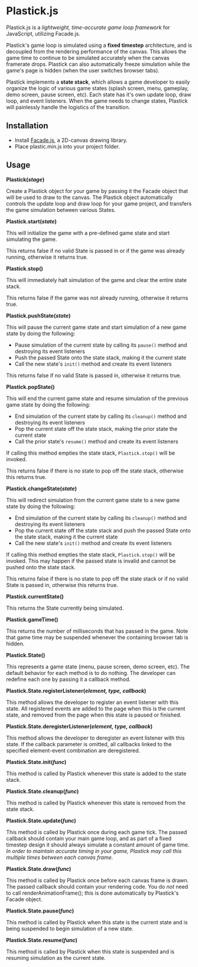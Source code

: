 Plastick.js
===========

Plastick.js is a _lightweight, time-accurate game loop framework_ for JavaScript, utilizing Facade.js.

Plastick's game loop is simulated using a **fixed timestep** architecture, and is decoupled from the rendering performance of the canvas. This allows the game time to continue to be simulated accurately when the canvas framerate drops. Plastick can also automatically freeze simulation while the game's page is hidden (when the user switches browser tabs).

Plastick implements a **state stack**, which allows a game developer to easily organize the logic of various game states (splash screen, menu, gameplay, demo screen, pause screen, etc). Each state has it's own update loop, draw loop, and event listeners. When the game needs to change states, Plastick will painlessly handle the logistics of the transition.

Installation
------------

* Install [Facade.js](https://github.com/facadejs/Facade.js), a 2D-canvas drawing library.
* Place plastic.min.js into your project folder.


Usage
-----

**Plastick(_stage_)**

Create a Plastick object for your game by passing it the Facade object that will be used to draw to the canvas. The Plastick object automatically controls the update loop and draw loop for your game project, and transfers the game simulation between various States.

**Plastick.start(_state_)**

This will initialize the game with a pre-defined game state and start simulating the game.

This returns false if no valid State is passed in or if the game was already running, otherwise it returns true.

**Plastick.stop()**

This will immediately halt simulation of the game and clear the entire state stack.

This returns false if the game was not already running, otherwise it returns true.

**Plastick.pushState(_state_)**

This will pause the current game state and start simulation of a new game state by doing the following:

* Pause simulation of the current state by calling its `pause()` method and destroying its event listeners
* Push the passed State onto the state stack, making it the current state
* Call the new state's `init()` method and create its event listeners

This returns false if no valid State is passed in, otherwise it returns true.

**Plastick.popState()**

This will end the current game state and resume simulation of the previous game state by doing the following:

* End simulation of the current state by calling its `cleanup()` method and destroying its event listeners
* Pop the current state off the state stack, making the prior state the current state
* Call the prior state's `resume()` method and create its event listeners

If calling this method empties the state stack, `Plastick.stop()` will be invoked.

This returns false if there is no state to pop off the state stack, otherwise this returns true.

**Plastick.changeState(_state_)**

This will redirect simulation from the current game state to a new game state by doing the following:

* End simulation of the current state by calling its `cleanup()` method and destroying its event listeners
* Pop the current state off the state stack and push the passed State onto the state stack, making it the current state
* Call the new state's `init()` method and create its event listeners

If calling this method empties the state stack, `Plastick.stop()` will be invoked. This may happen if the passed state is invalid and cannot be pushed onto the state stack.

This returns false if there is no state to pop off the state stack or if no valid State is passed in, otherwise this returns true.

**Plastick.currentState()**

This returns the State currently being simulated.

**Plastick.gameTime()**

This returns the number of milliseconds that has passed in the game. Note that game time may be suspended whenever the containing browser tab is hidden.

**Plastick.State()**

This represents a game state (menu, pause screen, demo screen, etc). The default behavior for each method is to do nothing. The developer can redefine each one by passing it a callback method.

**Plastick.State.registerListener(_element, type, callback_)**

This method allows the developer to register an event listener with this state. All registered events are added to the page when this is the current state, and removed from the page when this state is paused or finished.

**Plastick.State.deregisterListener(_element, type, callback_)**

This method allows the developer to deregister an event listener with this state. If the callback parameter is omitted, all callbacks linked to the specified element-event combination are deregistered.

**Plastick.State.init(_func_)**

This method is called by Plastick whenever this state is added to the state stack.

**Plastick.State.cleanup(_func_)**

This method is called by Plastick whenever this state is removed from the state stack.

**Plastick.State.update(_func_)**

This method is called by Plastick once during each game tick. The passed callback should contain your main game loop, and as part of a fixed timestep design it should always simulate a constant amount of game time. _In order to maintain accurate timing in your game, Plastick may call this multiple times between each canvas frame._

**Plastick.State.draw(_func_)**

This method is called by Plastick once before each canvas frame is drawn. The passed callback should contain your rendering code. You do _not_ need to call renderAnimationFrame(); this is done automatically by Plastick's Facade object.

**Plastick.State.pause(_func_)**

This method is called by Plastick when this state is the current state and is being suspended to begin simulation of a new state.

**Plastick.State.resume(_func_)**

This method is called by Plastick when this state is suspended and is resuming simulation as the current state.
